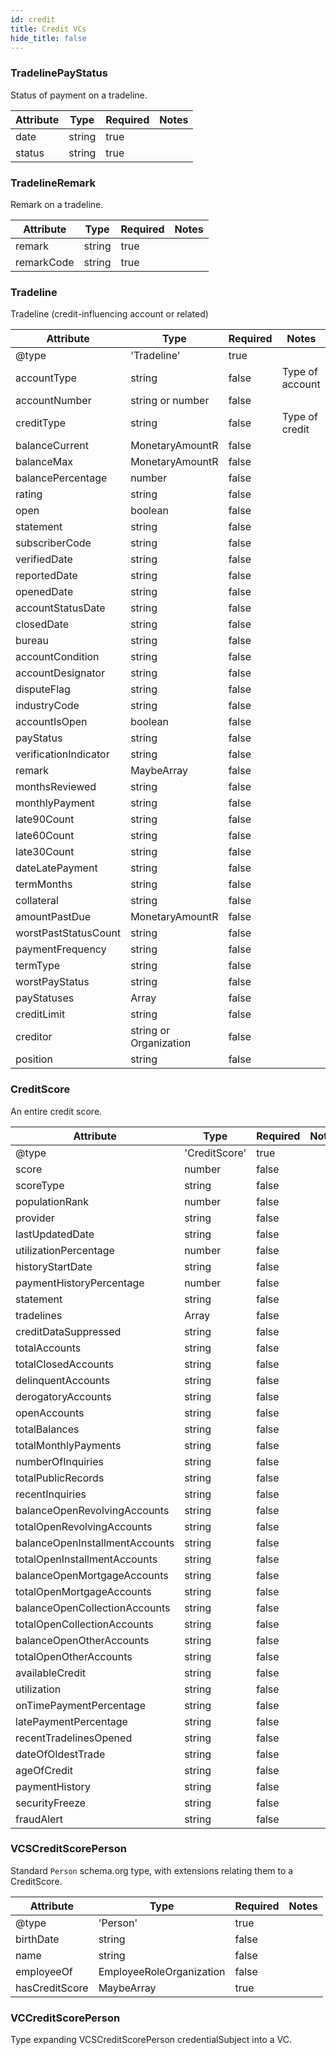 ```yaml
---
id: credit
title: Credit VCs
hide_title: false
---
```




### TradelinePayStatus

Status of payment on a tradeline.

| Attribute | Type | Required | Notes |
| ---       | ---   | ---       | --- |
| date |  string | true |  |
| status |  string | true |  |

### TradelineRemark

Remark on a tradeline.

| Attribute | Type | Required | Notes |
| ---       | ---   | ---       | --- |
| remark |  string | true |  |
| remarkCode |  string | true |  |

### Tradeline

Tradeline (credit-influencing account or related)

| Attribute | Type | Required | Notes |
| ---       | ---   | ---       | --- |
| @type |  'Tradeline' | true |  |
| accountType |  string | false | Type of account |
| accountNumber |  string or number | false |  |
| creditType |  string | false | Type of credit |
| balanceCurrent |  MonetaryAmountR | false |  |
| balanceMax |  MonetaryAmountR | false |  |
| balancePercentage |  number | false |  |
| rating |  string | false |  |
| open |  boolean | false |  |
| statement |  string | false |  |
| subscriberCode |  string | false |  |
| verifiedDate |  string | false |  |
| reportedDate |  string | false |  |
| openedDate |  string | false |  |
| accountStatusDate |  string | false |  |
| closedDate |  string | false |  |
| bureau |  string | false |  |
| accountCondition |  string | false |  |
| accountDesignator |  string | false |  |
| disputeFlag |  string | false |  |
| industryCode |  string | false |  |
| accountIsOpen |  boolean | false |  |
| payStatus |  string | false |  |
| verificationIndicator |  string | false |  |
| remark |  MaybeArray<TradelineRemark> | false |  |
| monthsReviewed |  string | false |  |
| monthlyPayment |  string | false |  |
| late90Count |  string | false |  |
| late60Count |  string | false |  |
| late30Count |  string | false |  |
| dateLatePayment |  string | false |  |
| termMonths |  string | false |  |
| collateral |  string | false |  |
| amountPastDue |  MonetaryAmountR | false |  |
| worstPastStatusCount |  string | false |  |
| paymentFrequency |  string | false |  |
| termType |  string | false |  |
| worstPayStatus |  string | false |  |
| payStatuses |  Array<TradelinePayStatus> | false |  |
| creditLimit |  string | false |  |
| creditor |  string or Organization | false |  |
| position |  string | false |  |

### CreditScore

An entire credit score.

| Attribute | Type | Required | Notes |
| ---       | ---   | ---       | --- |
| @type |  'CreditScore' | true |  |
| score |  number | false |  |
| scoreType |  string | false |  |
| populationRank |  number | false |  |
| provider |  string | false |  |
| lastUpdatedDate |  string | false |  |
| utilizationPercentage |  number | false |  |
| historyStartDate |  string | false |  |
| paymentHistoryPercentage |  number | false |  |
| statement |  string | false |  |
| tradelines |  Array<Tradeline> | false |  |
| creditDataSuppressed |  string | false |  |
| totalAccounts |  string | false |  |
| totalClosedAccounts |  string | false |  |
| delinquentAccounts |  string | false |  |
| derogatoryAccounts |  string | false |  |
| openAccounts |  string | false |  |
| totalBalances |  string | false |  |
| totalMonthlyPayments |  string | false |  |
| numberOfInquiries |  string | false |  |
| totalPublicRecords |  string | false |  |
| recentInquiries |  string | false |  |
| balanceOpenRevolvingAccounts |  string | false |  |
| totalOpenRevolvingAccounts |  string | false |  |
| balanceOpenInstallmentAccounts |  string | false |  |
| totalOpenInstallmentAccounts |  string | false |  |
| balanceOpenMortgageAccounts |  string | false |  |
| totalOpenMortgageAccounts |  string | false |  |
| balanceOpenCollectionAccounts |  string | false |  |
| totalOpenCollectionAccounts |  string | false |  |
| balanceOpenOtherAccounts |  string | false |  |
| totalOpenOtherAccounts |  string | false |  |
| availableCredit |  string | false |  |
| utilization |  string | false |  |
| onTimePaymentPercentage |  string | false |  |
| latePaymentPercentage |  string | false |  |
| recentTradelinesOpened |  string | false |  |
| dateOfOldestTrade |  string | false |  |
| ageOfCredit |  string | false |  |
| paymentHistory |  string | false |  |
| securityFreeze |  string | false |  |
| fraudAlert |  string | false |  |

### VCSCreditScorePerson

Standard `Person` schema.org type, with extensions relating them to a CreditScore.

| Attribute | Type | Required | Notes |
| ---       | ---   | ---       | --- |
| @type |  'Person' | true |  |
| birthDate |  string | false |  |
| name |  string | false |  |
| employeeOf |  EmployeeRoleOrganization | false |  |
| hasCreditScore |  MaybeArray<CreditScore> | true |  |

### VCCreditScorePerson
Type expanding VCSCreditScorePerson credentialSubject into a VC.



